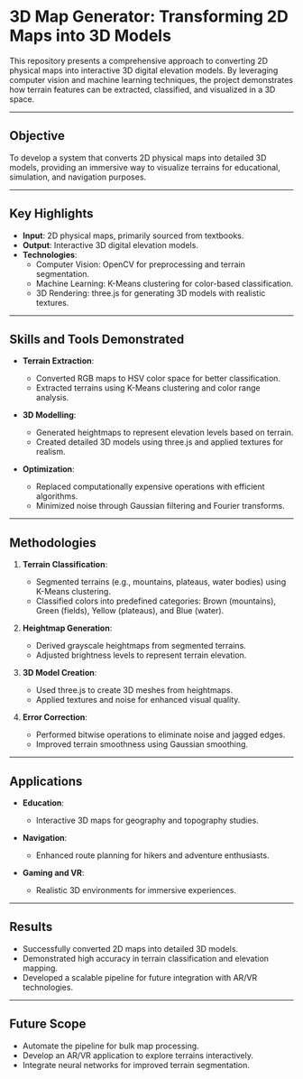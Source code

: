 # 3D Map Generator: Transforming 2D Maps into 3D Models

This repository presents a comprehensive approach to converting 2D physical maps into interactive 3D digital elevation models. By leveraging computer vision and machine learning techniques, the project demonstrates how terrain features can be extracted, classified, and visualized in a 3D space.

---

## **Objective**

To develop a system that converts 2D physical maps into detailed 3D models, providing an immersive way to visualize terrains for educational, simulation, and navigation purposes.

---

## **Key Highlights**

- **Input**: 2D physical maps, primarily sourced from textbooks.
- **Output**: Interactive 3D digital elevation models.
- **Technologies**:
  - Computer Vision: OpenCV for preprocessing and terrain segmentation.
  - Machine Learning: K-Means clustering for color-based classification.
  - 3D Rendering: three.js for generating 3D models with realistic textures.

---

## **Skills and Tools Demonstrated**

- **Terrain Extraction**:
  - Converted RGB maps to HSV color space for better classification.
  - Extracted terrains using K-Means clustering and color range analysis.

- **3D Modelling**:
  - Generated heightmaps to represent elevation levels based on terrain.
  - Created detailed 3D models using three.js and applied textures for realism.

- **Optimization**:
  - Replaced computationally expensive operations with efficient algorithms.
  - Minimized noise through Gaussian filtering and Fourier transforms.

---

## **Methodologies**

1. **Terrain Classification**:
   - Segmented terrains (e.g., mountains, plateaus, water bodies) using K-Means clustering.
   - Classified colors into predefined categories: Brown (mountains), Green (fields), Yellow (plateaus), and Blue (water).

2. **Heightmap Generation**:
   - Derived grayscale heightmaps from segmented terrains.
   - Adjusted brightness levels to represent terrain elevation.

3. **3D Model Creation**:
   - Used three.js to create 3D meshes from heightmaps.
   - Applied textures and noise for enhanced visual quality.

4. **Error Correction**:
   - Performed bitwise operations to eliminate noise and jagged edges.
   - Improved terrain smoothness using Gaussian smoothing.

---

## **Applications**

- **Education**:
  - Interactive 3D maps for geography and topography studies.
  
- **Navigation**:
  - Enhanced route planning for hikers and adventure enthusiasts.

- **Gaming and VR**:
  - Realistic 3D environments for immersive experiences.

---

## **Results**

- Successfully converted 2D maps into detailed 3D models.
- Demonstrated high accuracy in terrain classification and elevation mapping.
- Developed a scalable pipeline for future integration with AR/VR technologies.

---

## **Future Scope**

- Automate the pipeline for bulk map processing.
- Develop an AR/VR application to explore terrains interactively.
- Integrate neural networks for improved terrain segmentation.



